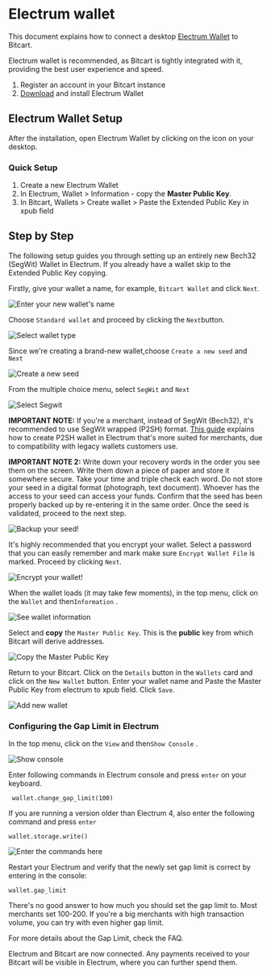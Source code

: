 # Electrum wallet

This document explains how to connect a desktop [Electrum Wallet](https://electrum.org/) to Bitcart.

Electrum wallet is recommended, as Bitcart is tightly integrated with it, providing the best user experience and speed.

1. Register an account in your Bitcart instance
2. ​[Download](https://electrum.org/#download) and install Electrum Wallet

## Electrum Wallet Setup <a href="#electrum-wallet-setup" id="electrum-wallet-setup"></a>

After the installation, open Electrum Wallet by clicking on the icon on your desktop.

### Quick Setup <a href="#quick-setup" id="quick-setup"></a>

1. Create a new Electrum Wallet
2. In Electrum, Wallet > Information - copy the **Master Public Key**.
3. In Bitcart, Wallets > Create wallet > Paste the Extended Public Key in xpub field

## Step by Step <a href="#step-by-step" id="step-by-step"></a>

The following setup guides you through setting up an entirely new Bech32 (SegWit) Wallet in Electrum. If you already have a wallet skip to the Extended Public Key copying.

Firstly, give your wallet a name, for example, `Bitcart Wallet` and click `Next`.

![Enter your new wallet's name](../../.gitbook/assets/electrum\_createwallet.png)

Choose `Standard wallet` and proceed by clicking the `Next`button.

![Select wallet type](../../.gitbook/assets/electrum\_createwallet\_step2.png)

Since we're creating a brand-new wallet,choose `Create a new seed` and `Next`

![Create a new seed](../../.gitbook/assets/electrum\_createwallet\_step3.png)

From the multiple choice menu, select `SegWit` and `Next`

![Select Segwit](../../.gitbook/assets/electrum\_createwallet\_step4.png)

**IMPORTANT NOTE:** If you're a merchant, instead of SegWit (Bech32), it's recommended to use SegWit wrapped (P2SH) format. [This guide](https://www.youtube.com/watch?v=-1DBJWwA2Cw) explains how to create P2SH wallet in Electrum that's more suited for merchants, due to compatibility with legacy wallets customers use.

**IMPORTANT NOTE 2:** Write down your recovery words in the order you see them on the screen. Write them down a piece of paper and store it somewhere secure. Take your time and triple check each word. Do not store your seed in a digital format (photograph, text document). Whoever has the access to your seed can access your funds. Confirm that the seed has been properly backed up by re-entering it in the same order. Once the seed is validated, proceed to the next step.

![Backup your seed!](../../.gitbook/assets/electrum\_createwallet\_step5.png)

It's highly recommended that you encrypt your wallet. Select a password that you can easily remember and mark make sure `Encrypt Wallet File` is marked. Proceed by clicking `Next`.

![Encrypt your wallet!](../../.gitbook/assets/electrum\_createwallet\_step6.png)

When the wallet loads (it may take few moments), in the top menu, click on the `Wallet` and then`Information` .

![See wallet information](../../.gitbook/assets/electrum\_createwallet\_step7.png)

Select and **copy** the `Master Public Key`. This is the **public** key from which Bitcart will derive addresses.

![Copy the Master Public Key](../../.gitbook/assets/electrum\_createwallet\_step8.png)

Return to your Bitcart. Click on the `Details` button in the `Wallets` card and click on the `New Wallet` button. Enter your wallet name and Paste the Master Public Key from electrum to xpub field. Click `Save`.

![Add new wallet](../../.gitbook/assets/connect\_electrum.png)

### Configuring the Gap Limit in Electrum <a href="#configuring-the-gap-limit-in-electrum" id="configuring-the-gap-limit-in-electrum"></a>

In the top menu, click on the `View` and then`Show Console` .

![Show console](../../.gitbook/assets/electrum\_gaplimit.png)

Enter following commands in Electrum console and press `enter` on your keyboard.

```
 wallet.change_gap_limit(100) 
```

If you are running a version older than Electrum 4, also enter the following command and press `enter`

```
wallet.storage.write()
```

![Enter the commands here](../../.gitbook/assets/electrum\_gaplimit\_step2.png)

Restart your Electrum and verify that the newly set gap limit is correct by entering in the console:

```
wallet.gap_limit
```

There's no good answer to how much you should set the gap limit to. Most merchants set 100-200. If you're a big merchants with high transaction volume, you can try with even higher gap limit.

For more details about the Gap Limit, check the FAQ.

Electrum and Bitcart are now connected. Any payments received to your Bitcart will be visible in Electrum, where you can further spend them.
